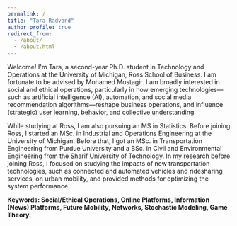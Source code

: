 ```yaml
---
permalink: /
title: "Tara Radvand"
author_profile: true
redirect_from: 
  - /about/
  - /about.html
---
```

Welcome! I'm Tara, a second-year Ph.D. student in Technology and Operations at the University of Michigan, Ross School of Business. I am fortunate to be advised by Mohamed Mostagir. I am broadly interested in social and ethical operations, particularly in how emerging technologies—such as artificial intelligence (AI), automation, and social media recommendation algorithms—reshape business operations, and influence (strategic) user learning, behavior, and collective understanding. 

While studying at Ross, I am also pursuing an MS in Statistics. Before joining Ross, I started an MSc. in Industrial and Operations Engineering at the University of Michigan. Before that, I got an MSc. in Transportation Engineering from Purdue University and a BSc. in Civil and Environmental Engineering from the Sharif University of Technology. In my research before joining Ross, I focused on studying the impacts of new transportation technologies, such as connected and automated vehicles and ridesharing services, on urban mobility, and provided methods for optimizing the system performance.

<strong>Keywords<strong>: Social/Ethical Operations, Online Platforms, Information (News) Platforms, Future Mobility, Networks, Stochastic Modeling, Game Theory.

